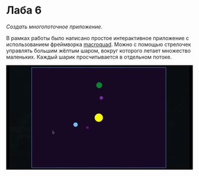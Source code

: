# Лаба 6

_Создать многопоточное приложение._

В рамках работы было написано простое интерактивное приложение с использованием фреймворка [macroquad](https://github.com/not-fl3/macroquad). Можно с помощью стрелочек управлять большим жёлтым шаром, вокруг которого летает множество маленьких. Каждый шарик просчитывается в отдельном потоке.

![screenshot](./screenshot.gif "Демонстрация работы программы.")